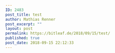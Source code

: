 ```yaml
---
ID: 2483
post_title: test
author: Mathias Renner
post_excerpt: ""
layout: post
permalink: https://bitleaf.de/2018/09/15/test/
published: true
post_date: 2018-09-15 22:12:33
---
```

<!-- wp:quote -->
<blockquote class="wp-block-quote"><p></p></blockquote>
<!-- /wp:quote -->

<!-- wp:paragraph -->
<p></p>
<!-- /wp:paragraph -->